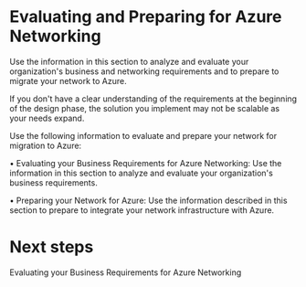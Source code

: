 # Evaluating and Preparing for Azure Networking

Use the information in this section to analyze and evaluate your organization's business and networking requirements and to prepare to migrate your network to Azure. 


If you don't have a clear understanding of the requirements at the beginning of the design phase, the solution you implement may not be scalable as your needs expand.  

Use the following information to evaluate and prepare your network for migration to Azure: 

• Evaluating your Business Requirements for Azure Networking:  Use the information in this section to analyze and evaluate your organization's business requirements.

• Preparing your Network for Azure:  Use the information described in this section to prepare to integrate your network infrastructure with Azure.
 


# Next steps 
Evaluating your Business Requirements for Azure Networking

